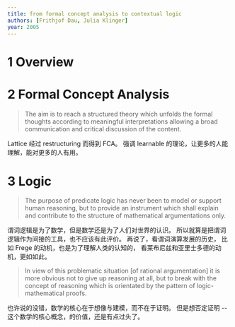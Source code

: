 ```yaml
---
title: from formal concept analysis to contextual logic
authors: [Frithjof Dau, Julia Klinger]
year: 2005
---
```


# 1 Overview

# 2 Formal Concept Analysis

> The aim is to reach a structured theory which unfolds the formal
> thoughts according to meaningful interpretations allowing a broad
> communication and critical discussion of the content.

Lattice 经过 restructuring 而得到 FCA。
强调 learnable 的理论，让更多的人能理解，能对更多的人有用。

# 3 Logic

> The purpose of predicate logic has never been to model or support
> human reasoning, but to provide an instrument which shall explain
> and contribute to the structure of mathematical argumentations only.

谓词逻辑是为了数学，但是数学还是为了人们对世界的认识。
所以就算是把谓词逻辑作为间接的工具，也不应该有此评价。
再说了，看谓词演算发展的历史，
比如 Frege 的动机，也是为了理解人类的认知的，
看莱布尼兹和亚里士多德的动机，更如如此。

> In view of this problematic situation [of rational argumentation] it
> is more obvious not to give up reasoning at all, but to break with
> the concept of reasoning which is orientated by the pattern of
> logic-mathematical proofs.

也许说的没错，数学的核心在于想像与建模，而不在于证明。
但是想否定证明 -- 这个数学的核心概念，的价值，还是有点过头了。
